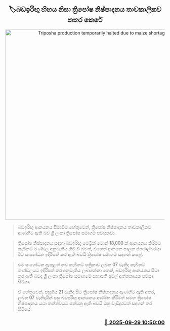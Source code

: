 <p align='center'><b><h2 align='center' title='Triposha production temporarily halted due to maize shortage'>🏷බඩඉරිඟු හිඟය නිසා ත්‍රිපෝෂ නිෂ්පාදනය තාවකාලිකව නතර කෙරේ</h2></b></p>
<p align='center'><img src='https://helakuru.sgp1.cdn.digitaloceanspaces.com/esana/images/lib/thriposha-new-archived.jpg' width='600' alt='Triposha production temporarily halted due to maize shortage'></p>

> බඩඉරිඟු ආනයනය සීමාවීම හේතුවෙන්, ත්‍රිපෝෂ නිෂ්පාදනය තාවකාලිකව ඇණහිට ඇති බව ශ්‍රී ලංකා ත්‍රිපෝෂ සමාගම පවසනවා.

> ත්‍රිපෝෂ නිෂ්පාදනය සඳහා බඩඉරිඟු මෙට්‍රික් ටොන් 18,000 ක් ආනයනය කිරීමට කැබිනට් මණ්ඩල අනුමැතිය හිමි වී බවත්, එහෙත් ආනයන පාලක ජනරාල්වරයා ඊට සංශෝධන ඉදිරිපත් කර ඇති බවයි ත්‍රිපෝෂ සමාගම සඳහන් කළේ.

> එම සංශෝධන ඇතුළත් නව කැබිනට් පත්‍රිකාව ලබන 07 වැනිදා කැබිනට් මණ්ඩලයට ඉදිරිපත් කර අනුමැතිය ලබාගන්නා තෙක්, බඩඉරිඟු ආනයනය සීමා කර ඇති බවද ශ්‍රී ලංකා ත්‍රිපෝෂ සමාගමේ සභාපති අමල් අත්තනායක පවසා සිටියා.

> ඒ හේතුවෙන්, පසුගිය 21 වැනිදා සිට ත්‍රිපෝෂ නිෂ්පාදනය ඇණහිට ඇති අතර, ලබන 07 වැනිදායින් පසු බඩඉරිඟු ආනයනය ආරම්භ කිරීමත් සමඟ ත්‍රිපෝෂ නිෂ්පාදනය යථා තත්ත්වයට පත්වනු ඇති බවයි ඔහු වැඩිදුරටත් සඳහන් කර සිටියේ.



<h3 align='right'><a href='https://www.helakuru.lk/esana/p/114055/'>📅 2025-09-29 10:50:00</a></h3>
